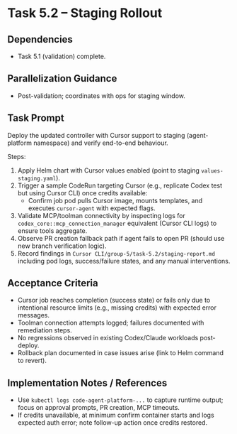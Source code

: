 # Task 5.2 – Staging Rollout

## Dependencies
- Task 5.1 (validation) complete.

## Parallelization Guidance
- Post-validation; coordinates with ops for staging window.

## Task Prompt
Deploy the updated controller with Cursor support to staging (agent-platform namespace) and verify end-to-end behaviour.

Steps:
1. Apply Helm chart with Cursor values enabled (point to staging `values-staging.yaml`).
2. Trigger a sample CodeRun targeting Cursor (e.g., replicate Codex test but using Cursor CLI) once credits available:
   - Confirm job pod pulls Cursor image, mounts templates, and executes `cursor-agent` with expected flags.
3. Validate MCP/toolman connectivity by inspecting logs for `codex_core::mcp_connection_manager` equivalent (Cursor CLI logs) to ensure tools aggregate.
4. Observe PR creation fallback path if agent fails to open PR (should use new branch verification logic).
5. Record findings in `Cursor CLI/group-5/task-5.2/staging-report.md` including pod logs, success/failure states, and any manual interventions.

## Acceptance Criteria
- Cursor job reaches completion (success state) or fails only due to intentional resource limits (e.g., missing credits) with expected error messages.
- Toolman connection attempts logged; failures documented with remediation steps.
- No regressions observed in existing Codex/Claude workloads post-deploy.
- Rollback plan documented in case issues arise (link to Helm command to revert).

## Implementation Notes / References
- Use `kubectl logs code-agent-platform-...` to capture runtime output; focus on approval prompts, PR creation, MCP timeouts.
- If credits unavailable, at minimum confirm container starts and logs expected auth error; note follow-up action once credits restored.
